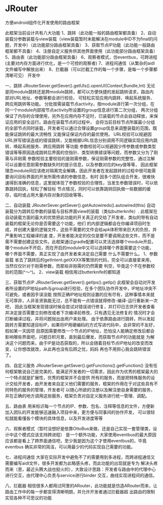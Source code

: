 # JRouter
方便android组件化开发使用的路由框架

此框架当前设计共有八大功能
1、跳转（此功能一般的路由框架都具备）
2、自动装载分参数装载与view装载（view装载暂时未能解决在module中ID不为final的问题，开发中）（此功能部分路由框架具备）
3、获取节点IP功能（此功能一般路由框架都不具备）
4、注册自定义服务供其他界面使用（此功能部分路由框架具备）
5、路由表（此功能部分路由框架具备）
6、观察者模式，仿eventbus，可跨进程(主要对内存方面进行优化，是一个可控的观察者)
7、进程间通信（从繁杂的aidl文件编写中解放出来）
8、拦截器（可以拦截工作的每一个步骤，是每一个步骤都清晰可见） 开发中

一、跳转 JRouterSever.getSever().getUIs().openUI(Context,Bundle,Int)
无论是同module跳转还是跨module跳转，都可以方便快捷的发起跳转请求，路由内部对URL地址、参数等都会进行校验， 可轻松实现应用内跳转、唤起系统服务、跨应用跳转等功能。 分批按需装载节点activity，按module进行第一次分组，在同一个module内部按节点activity所设置的group信息进行第二次分组， 两次分组保证了内存的合理使用，另外在应用内存不足时，已装载的节点会自动释放，来保证应用的安全运行。路由在装载节点的过程中， 会将当前目标节点所属最小分组的全部节点同时装载，开发者可以通过合理设置group信息来调整装载的范围，既能保证跳转的最大流畅性 又能保证保证内存的最优使用。 URL校验可以规避因URL拼写错误造成的错误跳转，又能根据URL信息分别调用不同逻辑实现应用内跳转、唤起系统服务、跨应用跳转 等功能 参数校验可以规避因少传参数或参数类型错误等等原因造成跳转后界面的空指针、类型转换错误等问题，而参数又分为了刚需与非刚需 参数校验主要校验的是刚需参数，保证刚需参数的完整性，通过注解可以设置任意刚需参数缺失时的提示信息，以及参数对应的key值等等， 因此框架理念module间应该绝对隔离完全解耦，因此开发者在发起跳转的过程中很可能需要询问目标界面的开发所需传递的参数信息，有时 因多个团队组合开发，很难快速得到准确的信息，这里就体现了参数校验的合理性，当发生参数错误时，可以依靠跳转回执，轻松了解目标 节点情况，同时可以依靠跳转回执做一些数据的缓存，临时或占用大量内存对象的回收等等。

二、自动装载 JRouterSever.getSever().getAutowireds().autowired(this)
自动装载分为跳转后参数的装载与目标界面view的装载（类似butterknife）. 此框架在自动装载方面的最大的优势把此功能的开关真正的交给了开发者，类似的带有自动装载的框架无论你是否需要这个功能，他们 的内部逻辑都会在你编译项目时生成，并创建大量的逻辑文件，这些不需要的文件会给apk体积带来巨大的负担，并严重影响工程编译的速 度，开发者能决定的仅仅是要不要调用这些文件，而不是需不需要创建这些文件。此框架通过gradle配置可以灵活选择哪个module开启， 哪个module不开启，而在开启的module中又可以选择哪个界面需要这个功能，哪个界面不需要，真正实现了由开发者来决定自己需要 什么不需要什么。 1、参数装载 省去了跳转后的getIntent.getXXXX等繁琐的代码，完全可以直接拿来用，当然仅仅针对于刚需参数，而那些非刚需的仍然需要 判空，毕竟这个不在参数校验的范围(^～^)。 2、view装载 相信用过butterknife的都知道

三、获取节点IP JRouterSever.getSever().getIps().getIp()
此框架会自动对开发者所设置的IP地址path与group进行校验，在多个团队协作开发中，IP地址冲突不可避免，或者因手误没能 按照正确IP地址规则设置的应有尽有，这种事情本来就无可厚非，人非圣贤孰能无过，总不能有一点错误就得修改-编译-运行重新来一次吧， 因此当框架发现错误时候会尝试对错误进行修复，并打印日志供开发者查看并决定是否需要立刻修改或者下次编译前修改，只有遇见无法修复的 情况时才会打断编译过程，并将问题抛出由用户来处理。 由于依靠路由进行跳转，所以发起跳转方需要知道目标IP，如果将IP用硬编码的方式写进代码中，会非常的不友好，假如某一天因项 目原因需要修改一个节点的IP地址，恐怕没人能确定修改后都会影响哪些界面吧，问题日积月累，直到最后爆发，而获取节点IP的功能就是 为解决这个问题而来，由于IP是动态获取的，所以会随着目标节点IP地址的改变而改变，让你想改就改，从此再也没有后顾之忧，妈妈 再也不用担心我会跳转错误了。

四、自定义服务 JRouterSever.getSever().getFunctions().getFunction()
没有任何框架敢说自己是完美的，能满足开发者的一切需求，因此作为优秀的框架最大的一个特点就是扩展性，优秀的框架并不会提供 所有的服务，而是把特殊服务的设计交给开发者，由开发者来自定义他们需要的服务，框架的作用在于对这些具有不同特色的服务的管理，开发者可 以随心所欲的注册以及解注册自身需要的服务，并在正确的地方调用这些服务，框架负责对自定义服务进行统一管理、调配。

五、路由表
用来标识每一个节点的IP、参数、包名、注释等信息的文件，方便新加入团队的开发能够迅速融入项目中来，更方便与同事间的协作开发， 可以很轻松就能看懂各个模块的具体信息，以及开发进度等等

六、观察者模式（暂时没想好是依靠OttoBus来做，还是自己实现一套管理类，设计中这个模式应该支持跨进程）
是一个额外功能，大家使用eventbus的最大原因应该都是看上了跨界面通信吧，至少我是因为这个才使用eventbus的，毕竟eventbus 确实非常的简洁，可以用最少的代码实现自己需要的功能。

七、进程间通信
大家在实际开发中避免不了的需要用到多进程，而跨进程通信又需要编写aidl文件，很多开发都为此略感头疼，而此功能的出现就是专为 解决头疼而来（恩，最近头腾大战也挺火的），大致设计思路：开发者与路由中的代理中心进行交互，由代理中心负责与service进行binder 交互，曲线实现进程间的通信。

八、拦截器
相信很多人都用过阿里的ARouter，此功能就是仿造ARouter而来，让路由工作中的每一步都变得清晰明朗，并允许开发者通过拦截器超 出路由的限制实现各种不可思议的功能
